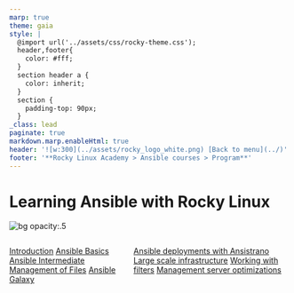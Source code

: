 ```yaml
---
marp: true
theme: gaia
style: |
  @import url('../assets/css/rocky-theme.css');
  header,footer{
    color: #fff;
  }
  section header a {
    color: inherit;
  }
  section {
    padding-top: 90px;
  }
_class: lead
paginate: true
markdown.marp.enableHtml: true
header: '![w:300](../assets/rocky_logo_white.png) [Back to menu](../)'
footer: '**Rocky Linux Academy > Ansible courses > Program**'
---
```


<div class="h1lead">

# <i class="fa-brands fa-black-tie"></i> Learning Ansible with Rocky Linux

</div>

![bg opacity:.5](../assets/rocky_linux_logo.svg)

<div class="columns">
<div>

<i class="fa fa-book"></i> [Introduction](Learning_Ansible_with_Rocky-0-Introduction.html)
<i class="fa fa-book"></i> [Ansible Basics](Learning_Ansible_with_Rocky-1-Ansible_Basics.html)
<i class="fa fa-book"></i> [Ansible Intermediate](Learning_Ansible_with_Rocky-2-Ansible_Advanced.html)
<i class="fa fa-book"></i> [Management of Files](./Learning_Ansible_with_Rocky-3-Working_with_files.html)
<i class="fa fa-book"></i> [Ansible Galaxy](Learning_Ansible_with_Rocky-4-Ansible_galaxy.html)

</div>
<div>

<i class="fa fa-book"></i> [Ansible deployments with Ansistrano](Learning_Ansible_with_Rocky-5-Ansible_deployments_with_ansistrano.html)
<i class="fa fa-book"></i> [Large scale infrastructure](Learning_Ansible_with_Rocky-6-Ansible_Large_scale_infrastructure.html)
<i class="fa fa-book"></i> [Working with filters](Learning_Ansible_with_Rocky-7-Ansible_Working_with_filters.html)
<i class="fa fa-book"></i> [Management server optimizations](Learning_Ansible_with_Rocky-8-Ansible_Management_server_optimizations.html)

</div>
</div>
